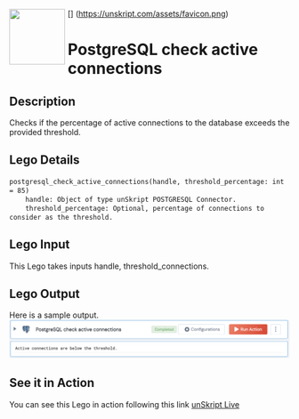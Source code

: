 [<img align="left" src="https://unskript.com/assets/favicon.png" width="100" height="100" style="padding-right: 5px">]
(https://unskript.com/assets/favicon.png)
<h1>PostgreSQL check active connections</h1>

## Description
Checks if the percentage of active connections to the database exceeds the provided threshold.

## Lego Details
	postgresql_check_active_connections(handle, threshold_percentage: int = 85)
		handle: Object of type unSkript POSTGRESQL Connector.
		threshold_percentage: Optional, percentage of connections to consider as the threshold.


## Lego Input
This Lego takes inputs handle, threshold_connections.

## Lego Output
Here is a sample output.
<img src="./1.png">

## See it in Action

You can see this Lego in action following this link [unSkript Live](https://us.app.unskript.io)